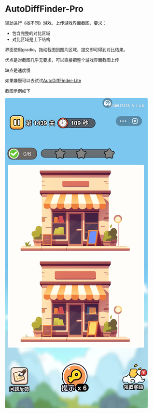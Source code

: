 # AutoDiffFinder-Pro
辅助进行《找不同》游戏，上传游戏界面截图，要求：

- 包含完整的对比区域
- 对比区域是上下结构

界面使用gradio，拖动截图到图片区域，提交即可得到对比结果。

优点是对截图几乎无要求，可以直接把整个游戏界面截图上传

缺点是速度慢

如果嫌慢可以去试试[AutoDiffFinder-Lite](https://github.com/didoll-john/AutoDiffFinder-Lite)

截图示例如下

![游戏截图](https://raw.githubusercontent.com/didoll-john/AutoDiffFinder-Pro/refs/heads/main/Examples/example.jpg "example")

